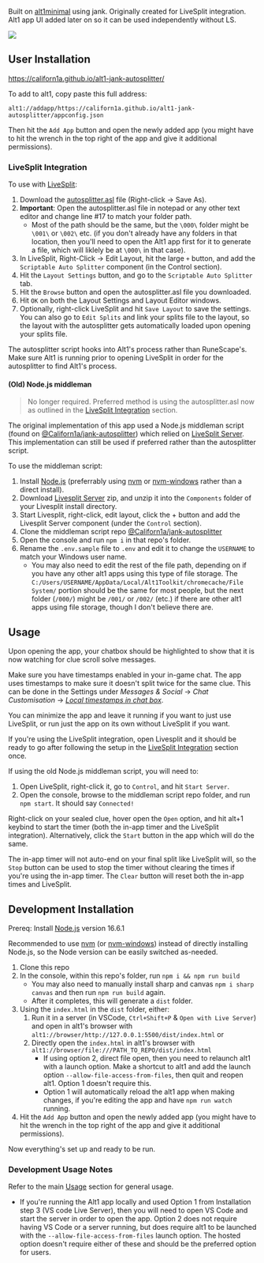 Built on [alt1minimal](https://github.com/skillbert/alt1minimal/) using jank. Originally created for LiveSplit integration. Alt1 app UI added later on so it can be used independently without LS.

![](https://i.imgur.com/uVsNIg5.png)

## User Installation

https://californ1a.github.io/alt1-jank-autosplitter/

To add to alt1, copy paste this full address:

    alt1://addapp/https://californ1a.github.io/alt1-jank-autosplitter/appconfig.json

Then hit the `Add App` button and open the newly added app (you might have to hit the wrench in the top right of the app and give it additional permissions).

### LiveSplit Integration

To use with [LiveSplit](https://livesplit.org/):

1. Download the [autosplitter.asl](https://raw.githubusercontent.com/Californ1a/alt1-jank-autosplitter/main/autosplitter.asl) file (Right-click -> Save As).
2. **Important**: Open the autosplitter.asl file in notepad or any other text editor and change line #17 to match your folder path.
   * Most of the path should be the same, but the `\000\` folder might be `\001\` or `\002\` etc. (if you don't already have any folders in that location, then you'll need to open the Alt1 app first for it to generate a file, which will liklely be at `\000\` in that case).
2. In LiveSplit, Right-Click -> Edit Layout, hit the large `+` button, and add the `Scriptable Auto Splitter` component (in the Control section).
3. Hit the `Layout Settings` button, and go to the `Scriptable Auto Splitter` tab.
4. Hit the `Browse` button and open the autosplitter.asl file you downloaded.
5. Hit `OK` on both the Layout Settings and Layout Editor windows.
6. Optionally, right-click LiveSplit and hit `Save Layout` to save the settings. You can also go to `Edit Splits` and link your splits file to the layout, so the layout with the autosplitter gets automatically loaded upon opening your splits file.

The autosplitter script hooks into Alt1's process rather than RuneScape's. Make sure Alt1 is running prior to opening LiveSplit in order for the autosplitter to find Alt1's process.

#### (Old) Node.js middleman

> No longer required. Preferred method is using the autosplitter.asl now as outlined in the [LiveSplit Integration](https://github.com/Californ1a/alt1-jank-autosplitter#livesplit-integration) section.

The original implementation of this app used a Node.js middleman script (found on [@Californ1a/jank-autosplitter](https://github.com/Californ1a/jank-autosplitter)) which relied on [LiveSplit Server](https://github.com/LiveSplit/LiveSplit.Server). This implementation can still be used if preferred rather than the autosplitter script.

To use the middleman script:

1. Install [Node.js](https://nodejs.org/en/) (preferrably using [nvm](https://github.com/nvm-sh/nvm#installing-and-updating) or [nvm-windows](https://github.com/coreybutler/nvm-windows/releases) rather than a direct install).
1. Download [Livesplit Server](https://github.com/LiveSplit/LiveSplit.Server/releases) zip, and unzip it into the `Components` folder of your Livesplit install directory.
2. Start Livesplit, right-click, edit layout, click the + button and add the Livesplit Server component (under the `Control` section).
3. Clone the middleman script repo [@Californ1a/jank-autosplitter](https://github.com/Californ1a/jank-autosplitter)
4. Open the console and run `npm i` in that repo's folder.
5. Rename the `.env.sample` file to `.env` and edit it to change the `USERNAME` to match your Windows user name.
   * You may also need to edit the rest of the file path, depending on if you have any other alt1 apps using this type of file storage. The `C:/Users/USERNAME/AppData/Local/Alt1Toolkit/chromecache/File System/` portion should be the same for most people, but the next folder (`/000/`) might be `/001/` or `/002/` (etc.) if there are other alt1 apps using file storage, though I don't believe there are.

## Usage

Upon opening the app, your chatbox should be highlighted to show that it is now watching for clue scroll solve messages.

Make sure you have timestamps enabled in your in-game chat. The app uses timestamps to make sure it doesn't split twice for the same clue. This can be done in the Settings under *Messages & Social* -> *Chat Customisation* -> *[Local timestamps in chat box](https://i.imgur.com/Tbry2Rp.png)*.

You can minimize the app and leave it running if you want to just use LiveSplit, or run just the app on its own without LiveSplit if you want.

If you're using the LiveSplit integration, open Livesplit and it should be ready to go after following the setup in the [LiveSplit Integration](https://github.com/Californ1a/alt1-jank-autosplitter#livesplit-integration) section once.

If using the old Node.js middleman script, you will need to:

1. Open LiveSplit, right-click it, go to `Control`, and hit `Start Server`.
2. Open the console, browse to the middleman script repo folder, and run `npm start`. It should say `Connected!`

Right-click on your sealed clue, hover open the `Open` option, and hit alt+1 keybind to start the timer (both the in-app timer and the LiveSplit integration). Alternatively, click the `Start` button in the app which will do the same.

The in-app timer will not auto-end on your final split like LiveSplit will, so the `Stop` button can be used to stop the timer without clearing the times if you're using the in-app timer. The `Clear` button will reset both the in-app times and LiveSplit.

## Development Installation

Prereq: Install [Node.js](https://nodejs.org/en/) version 16.6.1

Recommended to use [nvm](https://github.com/nvm-sh/nvm#installing-and-updating) (or [nvm-windows](https://github.com/coreybutler/nvm-windows/releases)) instead of directly installing Node.js, so the Node version can be easily switched as-needed.

1. Clone this repo
2. In the console, within this repo's folder, run `npm i && npm run build`
   * You may also need to manually install sharp and canvas `npm i sharp canvas` and then run `npm run build` again.
   * After it completes, this will generate a `dist` folder.
3. Using the `index.html` in the `dist` folder, either:
	 1. Run it in a server (in VSCode, `Ctrl+Shift+P` & `Open with Live Server`) and open in alt1's browser with `alt1://browser/http://127.0.0.1:5500/dist/index.html` or 
	 2. Directly open the `index.html` in alt1's browser with `alt1://browser/file:///PATH_TO_REPO/dist/index.html`
		* If using option 2, direct file open, then you need to relaunch alt1 with a launch option. Make a shortcut to alt1 and add the launch option `--allow-file-access-from-files`, then quit and reopen alt1. Option 1 doesn't require this.
		* Option 1 will automatically reload the alt1 app when making changes, if you're editing the app and have `npm run watch` running.
4. Hit the `Add App` button and open the newly added app (you might have to hit the wrench in the top right of the app and give it additional permissions).

Now everything's set up and ready to be run.

### Development Usage Notes

Refer to the main [Usage]() section for general usage.

* If you're running the Alt1 app locally and used Option 1 from Installation step 3 (VS code Live Server), then you will need to open VS Code and start the server in order to open the app. Option 2 does not require having VS Code or a server running, but does require alt1 to be launched with the `--allow-file-access-from-files` launch option. The hosted option doesn't require either of these and should be the preferred option for users.
